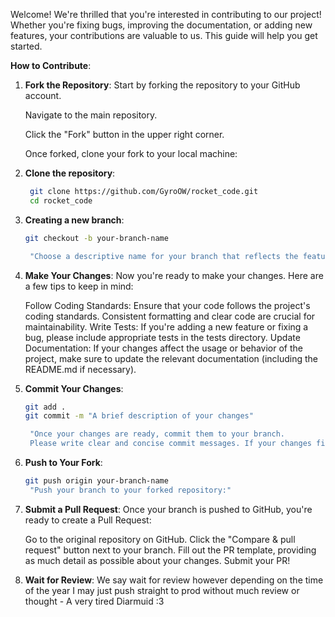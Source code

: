 Welcome!
We're thrilled that you're interested in contributing to our project! Whether you're fixing bugs, improving the documentation, or adding new features, your contributions are valuable to us. This guide will help you get started.

**How to Contribute**:
1. **Fork the Repository**:
    Start by forking the repository to your GitHub account.

    Navigate to the main repository.

    Click the "Fork" button in the upper right corner.

    Once forked, clone your fork to your local machine:

2. **Clone the repository**:
   ```bash
    git clone https://github.com/GyroOW/rocket_code.git
    cd rocket_code


3. **Creating a new branch**:
   ```bash
   git checkout -b your-branch-name

    "Choose a descriptive name for your branch that reflects the feature or fix you're working on."

4. **Make Your Changes**:
    Now you're ready to make your changes. Here are a few tips to keep in mind:

    Follow Coding Standards: Ensure that your code follows the project's coding standards. Consistent formatting and clear code are crucial for maintainability.
    Write Tests: If you're adding a new feature or fixing a bug, please include appropriate tests in the tests directory.
    Update Documentation: If your changes affect the usage or behavior of the project, make sure to update the relevant documentation (including the README.md if necessary).

5. **Commit Your Changes**:
   ```bash
   git add .
   git commit -m "A brief description of your changes"

    "Once your changes are ready, commit them to your branch.
    Please write clear and concise commit messages. If your changes fix an issue, mention it in the commit message (e.g., Fixes #123)."

6. **Push to Your Fork**:
   ```bash
   git push origin your-branch-name
    "Push your branch to your forked repository:"

7. **Submit a Pull Request**:
    Once your branch is pushed to GitHub, you're ready to create a Pull Request:

    Go to the original repository on GitHub.
    Click the "Compare & pull request" button next to your branch.
    Fill out the PR template, providing as much detail as possible about your changes.
    Submit your PR!

8. **Wait for Review**:
    We say wait for review however depending on the time of the year I may just push straight to prod without much review or thought - A very tired Diarmuid :3